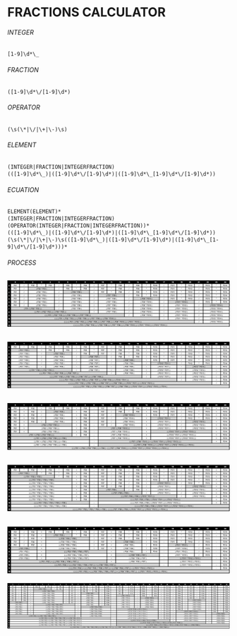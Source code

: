 # FRACTIONS CALCULATOR

###### INTEGER
	[1-9]\d*\_
	
###### FRACTION
	([1-9]\d*\/[1-9]\d*)
	
###### OPERATOR
	(\s(\*|\/|\+|\-)\s)
###### ELEMENT
	(INTEGER|FRACTION|INTEGERFRACTION)
	(([1-9]\d*\_)|([1-9]\d*\/[1-9]\d*)|([1-9]\d*\_[1-9]\d*\/[1-9]\d*))
###### ECUATION
	ELEMENT(ELEMENT)*
	(INTEGER|FRACTION|INTEGERFRACTION)(OPERATOR(INTEGER|FRACTION|INTEGERFRACTION))*
	(([1-9]\d*\_)|([1-9]\d*\/[1-9]\d*)|([1-9]\d*\_[1-9]\d*\/[1-9]\d*))(\s(\*|\/|\+|\-)\s(([1-9]\d*\_)|([1-9]\d*\/[1-9]\d*)|([1-9]\d*\_[1-9]\d*\/[1-9]\d*)))*

###### PROCESS
[CASE01]: https://raw.githubusercontent.com/lcuriel/fractions/dev/readme/CASE01.png "CASE 01"
![CASE 01][CASE01]
---
[CASE02]: https://raw.githubusercontent.com/lcuriel/fractions/dev/readme/CASE02.png "CASE 02"
![CASE 02][CASE02]
---
[CASE03]: https://raw.githubusercontent.com/lcuriel/fractions/dev/readme/CASE03.png "CASE 03"
![CASE 03][CASE03]
---
[CASE04]: https://raw.githubusercontent.com/lcuriel/fractions/dev/readme/CASE04.png "CASE 04"
![CASE 04][CASE04]
---
[CASE05]: https://raw.githubusercontent.com/lcuriel/fractions/dev/readme/CASE05.png "CASE 05"
![CASE 05][CASE05]
---
[CASE06]: https://raw.githubusercontent.com/lcuriel/fractions/dev/readme/CASE06.png "CASE 06"
![CASE 06][CASE06]

